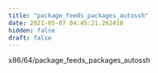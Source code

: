 ```yaml
---
title: "package_feeds_packages_autossh"
date: 2021-05-07 04:45:21.262410
hidden: false
draft: false
---
```


x86/64/package_feeds_packages_autossh

